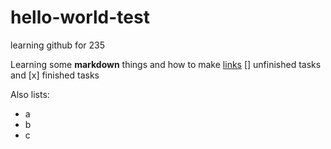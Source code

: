 # hello-world-test
learning github for 235

Learning some **markdown** things and how to make [links](http://churchofjesuschrit.org)
  [] unfinished tasks and
  [x] finished tasks

Also lists:
  - a
  - b
  - c 
